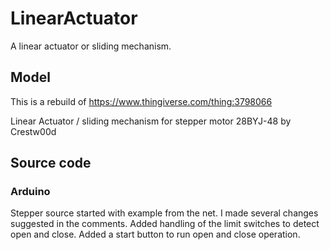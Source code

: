 # LinearActuator
A linear actuator or sliding mechanism.

## Model
This is a rebuild of https://www.thingiverse.com/thing:3798066

Linear Actuator / sliding mechanism for stepper motor 28BYJ-48 by Crestw00d

## Source code
### Arduino
Stepper source started with example from the net.
I made several changes suggested in the comments.
Added handling of the limit switches to detect open and close.
Added a start button to run open and close operation.

